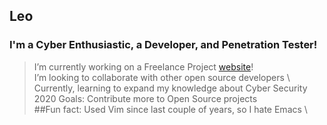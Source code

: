 ## Leo

### I'm a Cyber Enthusiastic, a Developer, and Penetration Tester!
> I’m currently working on a Freelance Project [website]! \
> I’m looking to collaborate with other open source developers \ 
> Currently, learning to expand my knowledge about Cyber Security \
> 2020 Goals: Contribute more to Open Source projects \
> ##Fun fact:
> Used Vim since last couple of years, so I hate Emacs \


[website]: basnetbrothers.com

